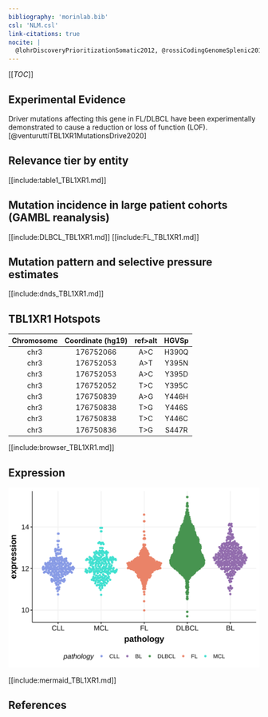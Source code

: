 ```yaml
---
bibliography: 'morinlab.bib'
csl: 'NLM.csl'
link-citations: true
nocite: |
  @lohrDiscoveryPrioritizationSomatic2012, @rossiCodingGenomeSplenic2012, @morinMutationalStructuralAnalysis2013, 
---
```

[[_TOC_]]


## Experimental Evidence

Driver mutations affecting this gene in FL/DLBCL have been experimentally demonstrated to cause a reduction or loss of function (LOF).[@venturuttiTBL1XR1MutationsDrive2020]

## Relevance tier by entity

[[include:table1_TBL1XR1.md]]

## Mutation incidence in large patient cohorts (GAMBL reanalysis)

[[include:DLBCL_TBL1XR1.md]]
[[include:FL_TBL1XR1.md]]

## Mutation pattern and selective pressure estimates

[[include:dnds_TBL1XR1.md]]

## TBL1XR1 Hotspots

| Chromosome |Coordinate (hg19) | ref>alt | HGVSp | 
 | :---:| :---: | :--: | :---: |
| chr3 | 176752066 | A>C | H390Q |
| chr3 | 176752053 | A>T | Y395N |
| chr3 | 176752053 | A>C | Y395D |
| chr3 | 176752052 | T>C | Y395C |
| chr3 | 176750839 | A>G | Y446H |
| chr3 | 176750838 | T>G | Y446S |
| chr3 | 176750838 | T>C | Y446C |
| chr3 | 176750836 | T>G | S447R |

[[include:browser_TBL1XR1.md]]

## Expression
![](images/gene_expression/TBL1XR1_by_pathology.svg)
<!-- ORIGIN: rossiCodingGenomeSplenic2012c -->
<!-- MZL: rossiCodingGenomeSplenic2012c -->
<!-- DLBCL: mareschalWholeExomeSequencing2016 -->

[[include:mermaid_TBL1XR1.md]]

## References

